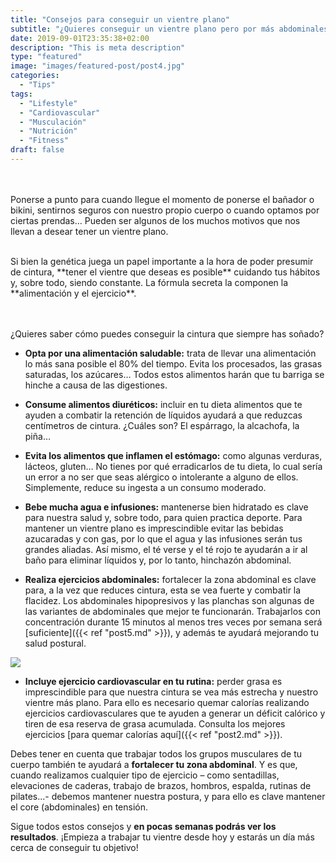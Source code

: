 ```yaml
---
title: "Consejos para conseguir un vientre plano"
subtitle: "¿Quieres conseguir un vientre plano pero por más abdominales que haces no lo consigues? ¡No desesperes! Estos son los consejos que debes seguir para presumir de cintura."
date: 2019-09-01T23:35:38+02:00
description: "This is meta description"
type: "featured"
image: "images/featured-post/post4.jpg"
categories: 
  - "Tips"
tags:
  - "Lifestyle"
  - "Cardiovascular"
  - "Musculación"
  - "Nutrición"
  - "Fitness"
draft: false
---
```

<br/><br/>
Ponerse a punto para cuando llegue el momento de ponerse el bañador o bikini, sentirnos seguros con nuestro propio cuerpo o cuando optamos por ciertas prendas… Pueden ser algunos de los muchos motivos que nos llevan a desear tener un vientre plano. 

<br/>
Si bien la genética juega un papel importante a la hora de poder presumir de cintura, **tener el vientre que deseas es posible** cuidando tus hábitos y, sobre todo, siendo constante. La fórmula secreta la componen la **alimentación y el ejercicio**.

<br/><br/>
¿Quieres saber cómo puedes conseguir la cintura que siempre has soñado?

- **Opta por una alimentación saludable:** trata de llevar una alimentación lo más sana posible el 80% del tiempo. Evita los procesados, las grasas saturadas, los azúcares… Todos estos alimentos harán que tu barriga se hinche a causa de las digestiones.

- **Consume alimentos diuréticos:** incluir en tu dieta alimentos que te ayuden a combatir la retención de líquidos ayudará a que reduzcas centímetros de cintura. ¿Cuáles son? El espárrago, la alcachofa, la piña… 

- **Evita los alimentos que inflamen el estómago:** como algunas verduras, lácteos, gluten…  No tienes por qué erradicarlos de tu dieta, lo cual sería un error a no ser que seas alérgico o intolerante a alguno de ellos. Simplemente, reduce su ingesta a un consumo moderado. 

- **Bebe mucha agua e infusiones:** mantenerse bien hidratado es clave para nuestra salud y, sobre todo, para quien practica deporte. Para mantener un vientre plano es imprescindible evitar las bebidas azucaradas y con gas, por lo que el agua y las infusiones serán tus grandes aliadas. Así mismo, el té verse y el té rojo te ayudarán a ir al baño para eliminar líquidos y, por lo tanto, hinchazón abdominal. 

- **Realiza ejercicios abdominales:** fortalecer la zona abdominal es clave para, a la vez que reduces cintura, esta se vea fuerte y combatir la flacidez. Los abdominales hipopresivos y las planchas son algunas de las variantes de abdominales que mejor te funcionarán. Trabajarlos con concentración durante 15 minutos al menos tres veces por semana será [suficiente]({{< ref "post5.md" >}}), y además te ayudará mejorando tu salud postural.

![](../images/post4_1.jpg)

- **Incluye ejercicio cardiovascular en tu rutina:** perder grasa es imprescindible para que nuestra cintura se vea más estrecha y nuestro vientre más plano. Para ello es necesario quemar calorías realizando ejercicios cardiovasculares que te ayuden a generar un déficit calórico y tiren de esa reserva de grasa acumulada. Consulta los mejores ejercicios [para quemar calorías aquí]({{< ref "post2.md" >}}).

Debes tener en cuenta que trabajar todos los grupos musculares de tu cuerpo también te ayudará a **fortalecer tu zona abdominal**. Y es que, cuando realizamos cualquier tipo de ejercicio – como sentadillas, elevaciones de caderas, trabajo de brazos, hombros, espalda, rutinas de pilates…- debemos mantener nuestra postura, y para ello es clave mantener el core (abdominales) en tensión.

Sigue todos estos consejos y **en pocas semanas podrás ver los resultados**. ¡Empieza a trabajar tu vientre desde hoy y estarás un día más cerca de conseguir tu objetivo!
<br>